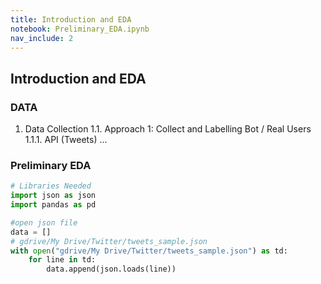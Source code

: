 ```yaml
---
title: Introduction and EDA
notebook: Preliminary_EDA.ipynb
nav_include: 2
---
```


## Introduction and EDA

  
###  DATA
  1. Data Collection
    1.1. Approach 1: Collect and Labelling Bot / Real Users
      1.1.1. API (Tweets)
...

### Preliminary EDA

```python
# Libraries Needed
import json as json
import pandas as pd
```

```python
#open json file
data = []
# gdrive/My Drive/Twitter/tweets_sample.json
with open("gdrive/My Drive/Twitter/tweets_sample.json") as td:
    for line in td:
        data.append(json.loads(line))   
        
```
